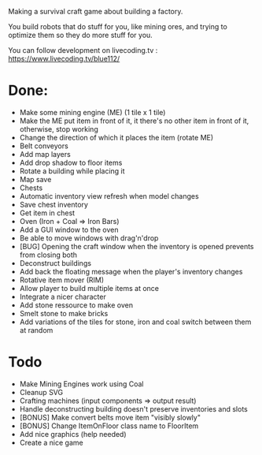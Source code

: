 Making a survival craft game about building a factory.

You build robots that do stuff for you, like mining ores, and trying to optimize them so they do more stuff for you.

You can follow development on livecoding.tv : https://www.livecoding.tv/blue112/

# Done:

- Make some mining engine (ME) (1 tile x 1 tile)
- Make the ME put item in front of it, it there's no other item in front of it, otherwise, stop working
- Change the direction of which it places the item (rotate ME)
- Belt conveyors
- Add map layers
- Add drop shadow to floor items
- Rotate a building while placing it
- Map save
- Chests
- Automatic inventory view refresh when model changes
- Save chest inventory
- Get item in chest
- Oven (Iron + Coal => Iron Bars)
- Add a GUI window to the oven
- Be able to move windows with drag'n'drop
- [BUG] Opening the craft window when the inventory is opened prevents from closing both
- Deconstruct buildings
- Add back the floating message when the player's inventory changes
- Rotative item mover (RIM)
- Allow player to build multiple items at once
- Integrate a nicer character
- Add stone ressource to make oven
- Smelt stone to make bricks
- Add variations of the tiles for stone, iron and coal switch between them at random

# Todo

- Make Mining Engines work using Coal
- Cleanup SVG
- Crafting machines (input components => output result)
- Handle deconstructing building doesn't preserve inventories and slots
- [BONUS] Make convert belts move item "visibly slowly"
- [BONUS] Change ItemOnFloor class name to FloorItem
- Add nice graphics (help needed)
- Create a nice game
